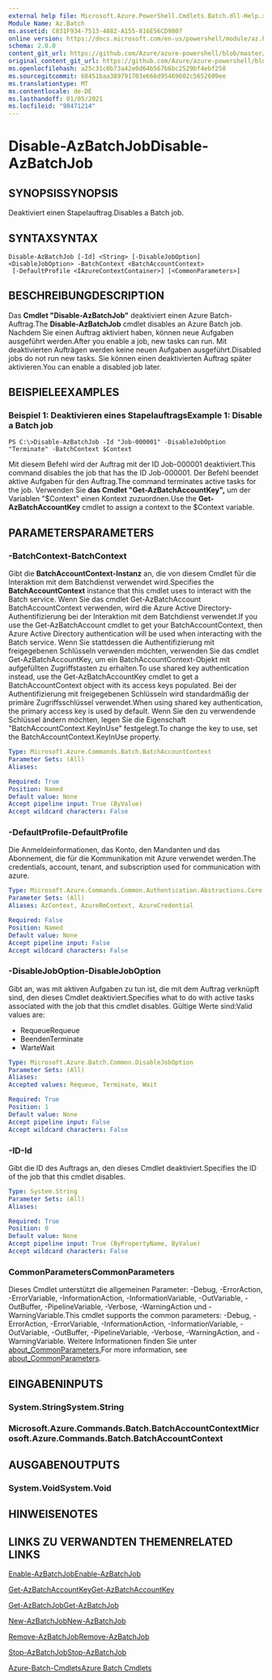 ```yaml
---
external help file: Microsoft.Azure.PowerShell.Cmdlets.Batch.dll-Help.xml
Module Name: Az.Batch
ms.assetid: C831F934-7513-4882-A155-816E56CD9807
online version: https://docs.microsoft.com/en-us/powershell/module/az.batch/disable-azbatchjob
schema: 2.0.0
content_git_url: https://github.com/Azure/azure-powershell/blob/master/src/Batch/Batch/help/Disable-AzBatchJob.md
original_content_git_url: https://github.com/Azure/azure-powershell/blob/master/src/Batch/Batch/help/Disable-AzBatchJob.md
ms.openlocfilehash: a25c31c0b73a42e0d64b567b6bc2529bf4ebf258
ms.sourcegitcommit: 68451baa389791703e666d95469602c5652609ee
ms.translationtype: MT
ms.contentlocale: de-DE
ms.lasthandoff: 01/05/2021
ms.locfileid: "98471214"
---
```

# <span data-ttu-id="b68b0-101">Disable-AzBatchJob</span><span class="sxs-lookup"><span data-stu-id="b68b0-101">Disable-AzBatchJob</span></span>

## <span data-ttu-id="b68b0-102">SYNOPSIS</span><span class="sxs-lookup"><span data-stu-id="b68b0-102">SYNOPSIS</span></span>
<span data-ttu-id="b68b0-103">Deaktiviert einen Stapelauftrag.</span><span class="sxs-lookup"><span data-stu-id="b68b0-103">Disables a Batch job.</span></span>

## <span data-ttu-id="b68b0-104">SYNTAX</span><span class="sxs-lookup"><span data-stu-id="b68b0-104">SYNTAX</span></span>

```
Disable-AzBatchJob [-Id] <String> [-DisableJobOption] <DisableJobOption> -BatchContext <BatchAccountContext>
 [-DefaultProfile <IAzureContextContainer>] [<CommonParameters>]
```

## <span data-ttu-id="b68b0-105">BESCHREIBUNG</span><span class="sxs-lookup"><span data-stu-id="b68b0-105">DESCRIPTION</span></span>
<span data-ttu-id="b68b0-106">Das **Cmdlet "Disable-AzBatchJob"** deaktiviert einen Azure Batch-Auftrag.</span><span class="sxs-lookup"><span data-stu-id="b68b0-106">The **Disable-AzBatchJob** cmdlet disables an Azure Batch job.</span></span>
<span data-ttu-id="b68b0-107">Nachdem Sie einen Auftrag aktiviert haben, können neue Aufgaben ausgeführt werden.</span><span class="sxs-lookup"><span data-stu-id="b68b0-107">After you enable a job, new tasks can run.</span></span>
<span data-ttu-id="b68b0-108">Mit deaktivierten Aufträgen werden keine neuen Aufgaben ausgeführt.</span><span class="sxs-lookup"><span data-stu-id="b68b0-108">Disabled jobs do not run new tasks.</span></span>
<span data-ttu-id="b68b0-109">Sie können einen deaktivierten Auftrag später aktivieren.</span><span class="sxs-lookup"><span data-stu-id="b68b0-109">You can enable a disabled job later.</span></span>

## <span data-ttu-id="b68b0-110">BEISPIELE</span><span class="sxs-lookup"><span data-stu-id="b68b0-110">EXAMPLES</span></span>

### <span data-ttu-id="b68b0-111">Beispiel 1: Deaktivieren eines Stapelauftrags</span><span class="sxs-lookup"><span data-stu-id="b68b0-111">Example 1: Disable a Batch job</span></span>
```
PS C:\>Disable-AzBatchJob -Id "Job-000001" -DisableJobOption "Terminate" -BatchContext $Context
```

<span data-ttu-id="b68b0-112">Mit diesem Befehl wird der Auftrag mit der ID Job-000001 deaktiviert.</span><span class="sxs-lookup"><span data-stu-id="b68b0-112">This command disables the job that has the ID Job-000001.</span></span>
<span data-ttu-id="b68b0-113">Der Befehl beendet aktive Aufgaben für den Auftrag.</span><span class="sxs-lookup"><span data-stu-id="b68b0-113">The command terminates active tasks for the job.</span></span>
<span data-ttu-id="b68b0-114">Verwenden Sie **das Cmdlet "Get-AzBatchAccountKey",** um der Variablen "$Context" einen Kontext zuzuordnen.</span><span class="sxs-lookup"><span data-stu-id="b68b0-114">Use the **Get-AzBatchAccountKey** cmdlet to assign a context to the $Context variable.</span></span>

## <span data-ttu-id="b68b0-115">PARAMETERS</span><span class="sxs-lookup"><span data-stu-id="b68b0-115">PARAMETERS</span></span>

### <span data-ttu-id="b68b0-116">-BatchContext</span><span class="sxs-lookup"><span data-stu-id="b68b0-116">-BatchContext</span></span>
<span data-ttu-id="b68b0-117">Gibt die **BatchAccountContext-Instanz** an, die von diesem Cmdlet für die Interaktion mit dem Batchdienst verwendet wird.</span><span class="sxs-lookup"><span data-stu-id="b68b0-117">Specifies the **BatchAccountContext** instance that this cmdlet uses to interact with the Batch service.</span></span>
<span data-ttu-id="b68b0-118">Wenn Sie das cmdlet Get-AzBatchAccount BatchAccountContext verwenden, wird die Azure Active Directory-Authentifizierung bei der Interaktion mit dem Batchdienst verwendet.</span><span class="sxs-lookup"><span data-stu-id="b68b0-118">If you use the Get-AzBatchAccount cmdlet to get your BatchAccountContext, then Azure Active Directory authentication will be used when interacting with the Batch service.</span></span> <span data-ttu-id="b68b0-119">Wenn Sie stattdessen die Authentifizierung mit freigegebenen Schlüsseln verwenden möchten, verwenden Sie das cmdlet Get-AzBatchAccountKey, um ein BatchAccountContext-Objekt mit aufgefüllten Zugriffstasten zu erhalten.</span><span class="sxs-lookup"><span data-stu-id="b68b0-119">To use shared key authentication instead, use the Get-AzBatchAccountKey cmdlet to get a BatchAccountContext object with its access keys populated.</span></span> <span data-ttu-id="b68b0-120">Bei der Authentifizierung mit freigegebenen Schlüsseln wird standardmäßig der primäre Zugriffsschlüssel verwendet.</span><span class="sxs-lookup"><span data-stu-id="b68b0-120">When using shared key authentication, the primary access key is used by default.</span></span> <span data-ttu-id="b68b0-121">Wenn Sie den zu verwendende Schlüssel ändern möchten, legen Sie die Eigenschaft "BatchAccountContext.KeyInUse" festgelegt.</span><span class="sxs-lookup"><span data-stu-id="b68b0-121">To change the key to use, set the BatchAccountContext.KeyInUse property.</span></span>

```yaml
Type: Microsoft.Azure.Commands.Batch.BatchAccountContext
Parameter Sets: (All)
Aliases:

Required: True
Position: Named
Default value: None
Accept pipeline input: True (ByValue)
Accept wildcard characters: False
```

### <span data-ttu-id="b68b0-122">-DefaultProfile</span><span class="sxs-lookup"><span data-stu-id="b68b0-122">-DefaultProfile</span></span>
<span data-ttu-id="b68b0-123">Die Anmeldeinformationen, das Konto, den Mandanten und das Abonnement, die für die Kommunikation mit Azure verwendet werden.</span><span class="sxs-lookup"><span data-stu-id="b68b0-123">The credentials, account, tenant, and subscription used for communication with azure.</span></span>

```yaml
Type: Microsoft.Azure.Commands.Common.Authentication.Abstractions.Core.IAzureContextContainer
Parameter Sets: (All)
Aliases: AzContext, AzureRmContext, AzureCredential

Required: False
Position: Named
Default value: None
Accept pipeline input: False
Accept wildcard characters: False
```

### <span data-ttu-id="b68b0-124">-DisableJobOption</span><span class="sxs-lookup"><span data-stu-id="b68b0-124">-DisableJobOption</span></span>
<span data-ttu-id="b68b0-125">Gibt an, was mit aktiven Aufgaben zu tun ist, die mit dem Auftrag verknüpft sind, den dieses Cmdlet deaktiviert.</span><span class="sxs-lookup"><span data-stu-id="b68b0-125">Specifies what to do with active tasks associated with the job that this cmdlet disables.</span></span>
<span data-ttu-id="b68b0-126">Gültige Werte sind:</span><span class="sxs-lookup"><span data-stu-id="b68b0-126">Valid values are:</span></span>
- <span data-ttu-id="b68b0-127">Requeue</span><span class="sxs-lookup"><span data-stu-id="b68b0-127">Requeue</span></span>
- <span data-ttu-id="b68b0-128">Beenden</span><span class="sxs-lookup"><span data-stu-id="b68b0-128">Terminate</span></span>
- <span data-ttu-id="b68b0-129">Warte</span><span class="sxs-lookup"><span data-stu-id="b68b0-129">Wait</span></span>

```yaml
Type: Microsoft.Azure.Batch.Common.DisableJobOption
Parameter Sets: (All)
Aliases:
Accepted values: Requeue, Terminate, Wait

Required: True
Position: 1
Default value: None
Accept pipeline input: False
Accept wildcard characters: False
```

### <span data-ttu-id="b68b0-130">-ID</span><span class="sxs-lookup"><span data-stu-id="b68b0-130">-Id</span></span>
<span data-ttu-id="b68b0-131">Gibt die ID des Auftrags an, den dieses Cmdlet deaktiviert.</span><span class="sxs-lookup"><span data-stu-id="b68b0-131">Specifies the ID of the job that this cmdlet disables.</span></span>

```yaml
Type: System.String
Parameter Sets: (All)
Aliases:

Required: True
Position: 0
Default value: None
Accept pipeline input: True (ByPropertyName, ByValue)
Accept wildcard characters: False
```

### <span data-ttu-id="b68b0-132">CommonParameters</span><span class="sxs-lookup"><span data-stu-id="b68b0-132">CommonParameters</span></span>
<span data-ttu-id="b68b0-133">Dieses Cmdlet unterstützt die allgemeinen Parameter: -Debug, -ErrorAction, -ErrorVariable, -InformationAction, -InformationVariable, -OutVariable, -OutBuffer, -PipelineVariable, -Verbose, -WarningAction und -WarningVariable.</span><span class="sxs-lookup"><span data-stu-id="b68b0-133">This cmdlet supports the common parameters: -Debug, -ErrorAction, -ErrorVariable, -InformationAction, -InformationVariable, -OutVariable, -OutBuffer, -PipelineVariable, -Verbose, -WarningAction, and -WarningVariable.</span></span> <span data-ttu-id="b68b0-134">Weitere Informationen finden Sie unter [about_CommonParameters.](http://go.microsoft.com/fwlink/?LinkID=113216)</span><span class="sxs-lookup"><span data-stu-id="b68b0-134">For more information, see [about_CommonParameters](http://go.microsoft.com/fwlink/?LinkID=113216).</span></span>

## <span data-ttu-id="b68b0-135">EINGABEN</span><span class="sxs-lookup"><span data-stu-id="b68b0-135">INPUTS</span></span>

### <span data-ttu-id="b68b0-136">System.String</span><span class="sxs-lookup"><span data-stu-id="b68b0-136">System.String</span></span>

### <span data-ttu-id="b68b0-137">Microsoft.Azure.Commands.Batch.BatchAccountContext</span><span class="sxs-lookup"><span data-stu-id="b68b0-137">Microsoft.Azure.Commands.Batch.BatchAccountContext</span></span>

## <span data-ttu-id="b68b0-138">AUSGABEN</span><span class="sxs-lookup"><span data-stu-id="b68b0-138">OUTPUTS</span></span>

### <span data-ttu-id="b68b0-139">System.Void</span><span class="sxs-lookup"><span data-stu-id="b68b0-139">System.Void</span></span>

## <span data-ttu-id="b68b0-140">HINWEISE</span><span class="sxs-lookup"><span data-stu-id="b68b0-140">NOTES</span></span>

## <span data-ttu-id="b68b0-141">LINKS ZU VERWANDTEN THEMEN</span><span class="sxs-lookup"><span data-stu-id="b68b0-141">RELATED LINKS</span></span>

[<span data-ttu-id="b68b0-142">Enable-AzBatchJob</span><span class="sxs-lookup"><span data-stu-id="b68b0-142">Enable-AzBatchJob</span></span>](./Enable-AzBatchJob.md)

[<span data-ttu-id="b68b0-143">Get-AzBatchAccountKey</span><span class="sxs-lookup"><span data-stu-id="b68b0-143">Get-AzBatchAccountKey</span></span>](./Get-AzBatchAccountKey.md)

[<span data-ttu-id="b68b0-144">Get-AzBatchJob</span><span class="sxs-lookup"><span data-stu-id="b68b0-144">Get-AzBatchJob</span></span>](./Get-AzBatchJob.md)

[<span data-ttu-id="b68b0-145">New-AzBatchJob</span><span class="sxs-lookup"><span data-stu-id="b68b0-145">New-AzBatchJob</span></span>](./New-AzBatchJob.md)

[<span data-ttu-id="b68b0-146">Remove-AzBatchJob</span><span class="sxs-lookup"><span data-stu-id="b68b0-146">Remove-AzBatchJob</span></span>](./Remove-AzBatchJob.md)

[<span data-ttu-id="b68b0-147">Stop-AzBatchJob</span><span class="sxs-lookup"><span data-stu-id="b68b0-147">Stop-AzBatchJob</span></span>](./Stop-AzBatchJob.md)

[<span data-ttu-id="b68b0-148">Azure-Batch-Cmdlets</span><span class="sxs-lookup"><span data-stu-id="b68b0-148">Azure Batch Cmdlets</span></span>](/powershell/module/Az.Batch/)
